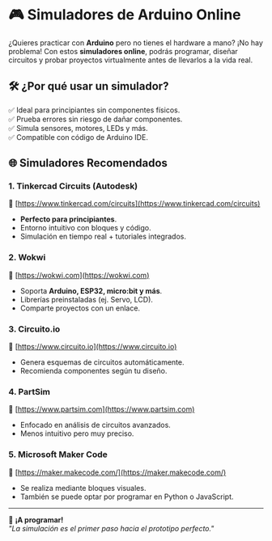# 🎮 **Simuladores de Arduino Online**  

¿Quieres practicar con **Arduino** pero no tienes el hardware a mano? ¡No hay problema! Con estos **simuladores online**, podrás programar, diseñar circuitos y probar proyectos virtualmente antes de llevarlos a la vida real.  

## 🛠️ **¿Por qué usar un simulador?**  
✅ Ideal para principiantes sin componentes físicos.  
✅ Prueba errores sin riesgo de dañar componentes.  
✅ Simula sensores, motores, LEDs y más.  
✅ Compatible con código de Arduino IDE.  

## 🌐 **Simuladores Recomendados**  

### 1. **Tinkercad Circuits** (Autodesk)  
🔗 [https://www.tinkercad.com/circuits](https://www.tinkercad.com/circuits)  
- **Perfecto para principiantes**.  
- Entorno intuitivo con bloques y código.  
- Simulación en tiempo real + tutoriales integrados.  

### 2. **Wokwi**  
🔗 [https://wokwi.com](https://wokwi.com)  
- Soporta **Arduino, ESP32, micro:bit y más**.  
- Librerías preinstaladas (ej. Servo, LCD).  
- Comparte proyectos con un enlace.  

### 3. **Circuito.io**  
🔗 [https://www.circuito.io](https://www.circuito.io)  
- Genera esquemas de circuitos automáticamente.  
- Recomienda componentes según tu diseño.  

### 4. **PartSim**  
🔗 [https://www.partsim.com](https://www.partsim.com)  
- Enfocado en análisis de circuitos avanzados.  
- Menos intuitivo pero muy preciso.

### 5. **Microsoft Maker Code**  
🔗 [https://maker.makecode.com/](https://maker.makecode.com/)
- Se realiza mediante bloques visuales.  
- También se puede optar por programar en Python o JavaScript. 

---

🚀 **¡A programar!**  
*"La simulación es el primer paso hacia el prototipo perfecto."*  

